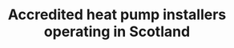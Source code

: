 ---
layout: link
link_url: https://localenergy.scot/resources-overview/contractors-and-suppliers/capital-works-suppliers/
title: Accredited heat pump installers operating in Scotland
source: Local Energy Scotland
card: Replace your boiler with a heat pump
card_number: 46
---